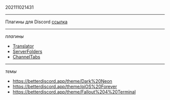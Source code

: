 202111021431
***
Плагины для Discord
[ссылка](https://betterdiscord.app/)
***
*плагины*
- [Translator](https://betterdiscord.app/plugin/Translator)
- [ServerFolders](https://betterdiscord.app/plugin/ServerFolders)
- [ChannelTabs](https://betterdiscord.app/plugin/ChannelTabs)
***
*темы*
- https://betterdiscord.app/theme/Dark%20Neon
- https://betterdiscord.app/theme/piOS%20Forever
- https://betterdiscord.app/theme/Fallout%204%20Terminal